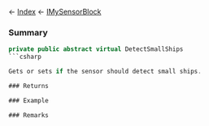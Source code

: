 ← [Index](Api-Index) ← [IMySensorBlock](Sandbox.ModAPI.Ingame.IMySensorBlock)

### Summary

```csharp
private public abstract virtual DetectSmallShips
```csharp

Gets or sets if the sensor should detect small ships.

### Returns

### Example

### Remarks

